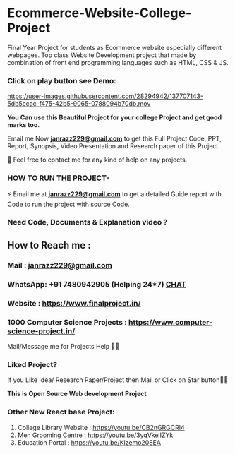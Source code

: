 # Ecommerce-Website-College-Project
Final Year Project for students as Ecommerce website especially different webpages. Top class Website Development project that made by combination of front end programming languages such as HTML, CSS &amp; JS.

### Click on play button see Demo:

https://user-images.githubusercontent.com/28294942/137707143-5db5ccac-f475-42b5-9065-0788094b70db.mov



**You Can use this Beautiful Project for your college Project and get good marks too.**

Email me Now **janrazz229@gmail.com** to get this Full Project Code, PPT, Report, Synopsis, Video Presentation and Research paper of this Project.

💌 Feel free to contact me for any kind of help on any projects.
 
### HOW TO RUN THE PROJECT-
⚡ Email me at **janrazz229@gmail.com** to get a detailed Guide report with Code to run the project with source Code.

### Need Code, Documents & Explanation video ? 

## How to Reach me :

### Mail : janrazz229@gmail.com 

### WhatsApp: **+91 7480942905** (Helping 24*7) **[CHAT](https://wa.me/message/7480942905)** 

### Website : https://www.finalproject.in/

### 1000 Computer Science Projects : https://www.computer-science-project.in/

Mail/Message me for Projects Help 🙏🏻


### Liked Project?
If you Like Idea/ Research Paper/Project then Mail or Click on Star button🙏🏻

**This is Open Source Web development Project**

### Other New React base Project:
1. College Library Website : https://youtu.be/CB2nGRGCRl4
2. Men Grooming Centre : https://youtu.be/3yqVkelIZYk
3. Education Portal : https://youtu.be/Klzemo208EA

